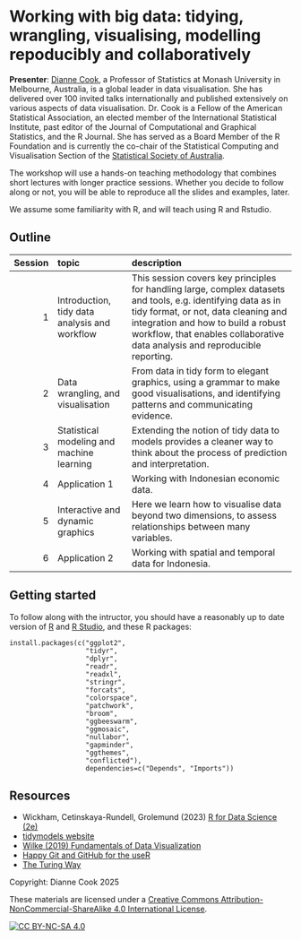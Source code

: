 # Working with big data: tidying, wrangling, visualising, modelling repoducibly and collaboratively

**Presenter**: [Dianne Cook](https://www.dicook.org), a Professor of 
Statistics at Monash University in Melbourne, Australia, is a global leader
in data visualisation. She has delivered over 100 invited talks 
internationally and published extensively on various aspects of data 
visualisation. Dr. Cook is a Fellow of the American Statistical 
Association, an elected member of the International Statistical 
Institute, past editor of the Journal of Computational and Graphical 
Statistics, and the R Journal. She has served as a Board Member of the 
R Foundation and is currently the co-chair of the Statistical Computing 
and Visualisation Section of the [Statistical Society of Australia](https://www.statsoc.org.au).

The workshop will use a hands-on teaching methodology that combines short lectures with 
longer practice sessions. Whether you decide to follow along or not, you will be able to reproduce 
all the slides and examples, later. 

We assume some familiarity with R, and will teach using R and Rstudio.

## Outline

| Session | topic | description |
|------:|:-------|:-------|
| 1  | Introduction, tidy data analysis and workflow | This session covers key principles for handling large, complex datasets and tools, e.g. identifying data as in tidy format, or not, data cleaning and integration and how to build a robust workflow, that enables collaborative data analysis and reproducible reporting. |
| 2  | Data wrangling, and visualisation | From data in tidy form to elegant graphics, using a grammar to make good visualisations, and identifying patterns and communicating evidence.|
| 3  | Statistical modeling and machine learning | Extending the notion of tidy data to models provides a cleaner way to think about the process of prediction and interpretation. |
| 4  | Application 1 | Working with Indonesian economic data. |
| 5  | Interactive and dynamic graphics | Here we learn how to visualise data beyond two dimensions, to assess relationships between many variables. |
| 6  | Application 2 | Working with spatial and temporal data for Indonesia. |

## Getting started

To follow along with the intructor, you should have a reasonably up to date version of [R](https://cran.r-project.org) and [R Studio](https://posit.co/download/rstudio-desktop/), and these R packages:

```
install.packages(c("ggplot2", 
                   "tidyr", 
                   "dplyr", 
                   "readr", 
                   "readxl",
                   "stringr", 
                   "forcats",
                   "colorspace", 
                   "patchwork",
                   "broom", 
                   "ggbeeswarm", 
                   "ggmosaic",
                   "nullabor", 
                   "gapminder",
                   "ggthemes",
                   "conflicted"), 
                   dependencies=c("Depends", "Imports"))
```

## Resources

- Wickham, Cetinskaya-Rundell, Grolemund (2023) [R for Data Science (2e)](https://r4ds.hadley.nz)
- [tidymodels website](https://www.tidymodels.org)
- [Wilke (2019) Fundamentals of Data Visualization](https://clauswilke.com/dataviz/)
- [Happy Git and GitHub for the useR](https://happygitwithr.com)
- [The Turing Way](https://book.the-turing-way.org/)

Copyright: Dianne Cook 2025

These materials are licensed under a
[Creative Commons Attribution-NonCommercial-ShareAlike 4.0 International License][cc-by-nc-sa].

[![CC BY-NC-SA 4.0][cc-by-nc-sa-image]][cc-by-nc-sa]

[cc-by-nc-sa]: http://creativecommons.org/licenses/by-nc-sa/4.0/
[cc-by-nc-sa-image]: https://licensebuttons.net/l/by-nc-sa/4.0/88x31.png
[cc-by-nc-sa-shield]: https://img.shields.io/badge/License-CC%20BY--NC--SA%204.0-lightgrey.svg

